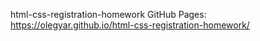 html-css-registration-homework
GitHub Pages: https://olegyar.github.io/html-css-registration-homework/
